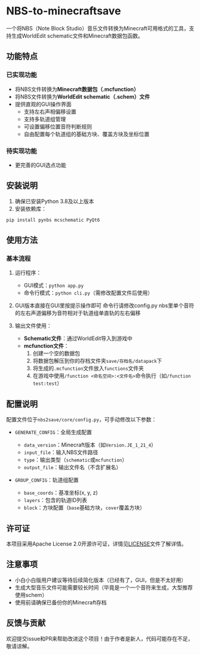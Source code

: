 # NBS-to-minecraftsave

一个将NBS（Note Block Studio）音乐文件转换为Minecraft可用格式的工具，支持生成WorldEdit schematic文件和Minecraft数据包函数。

## 功能特点

### 已实现功能
- 将NBS文件转换为**Minecraft数据包（.mcfunction）**
- 将NBS文件转换为**WorldEdit schematic（.schem）文件**
- 提供直观的GUI操作界面
  - 支持左右声相偏移设置
  - 支持多轨道组管理
  - 可设置偏移位置音符判断规则
  - 自由配置每个轨道组的基础方块、覆盖方块及坐标位置

### 待实现功能
- 更完善的GUI选点功能

## 安装说明

1. 确保已安装Python 3.8及以上版本
2. 安装依赖库：
```bash
pip install pynbs mcschematic PyQt6
```

## 使用方法

### 基本流程
1. 运行程序：
   - GUI模式：`python app.py`
   - 命令行模式：`python cli.py`（需修改配置文件后使用）

2. GUI版本直接在GUI里按提示操作即可
   命令行请修改config.py
   nbs里单个音符的左右声道偏移为音符相对于轨道组单直轨的左右偏移

4. 输出文件使用：
   - **Schematic文件**：通过WorldEdit导入到游戏中
   - **mcfunction文件**：
     1. 创建一个空的数据包
     2. 将数据包解压到你的存档文件夹`save/存档名/datapack`下
     3. 将生成的`.mcfunction`文件放入`functions`文件夹
     4. 在游戏中使用`/function <命名空间>:<文件名>`命令执行（如`/function test:test`）

## 配置说明

配置文件位于`nbs2save/core/config.py`，可手动修改以下参数：
- `GENERATE_CONFIG`：全局生成配置
  - `data_version`：Minecraft版本（如`Version.JE_1_21_4`）
  - `input_file`：输入NBS文件路径
  - `type`：输出类型（`schematic`或`mcfunction`）
  - `output_file`：输出文件名（不含扩展名）

- `GROUP_CONFIG`：轨道组配置
  - `base_coords`：基准坐标(x, y, z)
  - `layers`：包含的轨道ID列表
  - `block`：方块配置（`base`基础方块，`cover`覆盖方块）

## 许可证

本项目采用Apache License 2.0开源许可证，详情见[LICENSE](LICENSE)文件了解详情。

## 注意事项

- 小白小白版用户建议等待后续简化版本（已经有了，GUI，但是不太好用）
- 生成大型音乐文件可能需要较长时间（毕竟是一个一个音符来生成，大型推荐使用schem）
- 使用前请确保已备份你的Minecraft存档

## 反馈与贡献

欢迎提交issue和PR来帮助改进这个项目！由于作者是新人，代码可能存在不足，敬请谅解。
